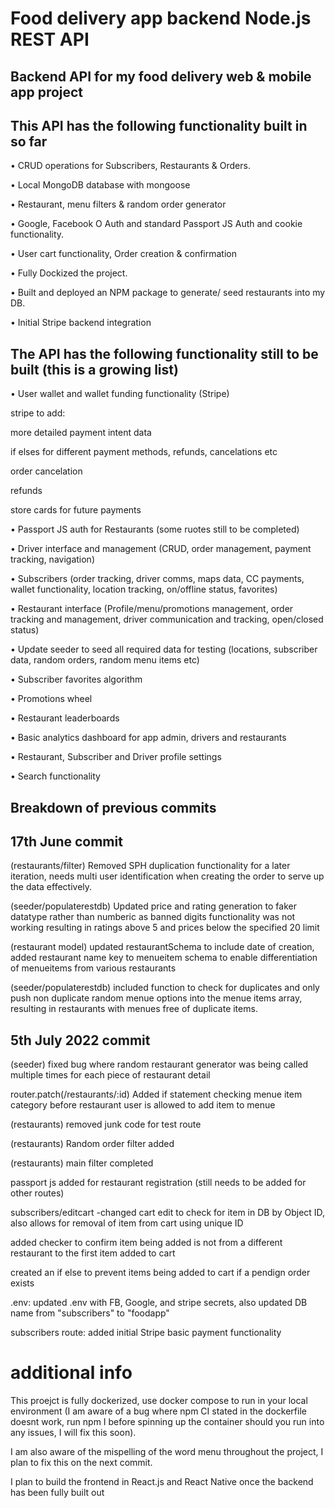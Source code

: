 # Food delivery app backend Node.js REST API 

## Backend API for my food delivery web & mobile app project

## This API has the following functionality built in so far 

•	CRUD operations for Subscribers, Restaurants & Orders.

•	Local MongoDB database with mongoose

•	Restaurant, menu filters & random order generator

•	Google, Facebook O Auth and standard Passport JS Auth and cookie functionality.

•	User cart functionality, Order creation & confirmation

•	Fully Dockized the project.

•	Built and deployed an NPM package to generate/ seed restaurants into my DB.

•	Initial Stripe backend integration 

## The API has the following functionality still to be built (this is a growing list)

•	User wallet and wallet funding functionality (Stripe)

stripe to add:

more detailed payment intent data

if elses for different payment methods, refunds, cancelations etc

order cancelation

refunds

store cards for future payments

•	Passport JS auth for Restaurants (some ruotes still to be completed)

•	Driver interface and management (CRUD, order management, payment tracking, navigation)

•	Subscribers (order tracking, driver comms, maps data, CC payments, wallet functionality, location tracking, on/offline status, favorites)

•	Restaurant interface (Profile/menu/promotions management, order tracking and management, driver communication and tracking, open/closed status)

•	Update seeder to seed all required data for testing (locations, subscriber data, random orders, random menu items etc)

•	Subscriber favorites algorithm 

•	Promotions wheel

•	Restaurant leaderboards

•	Basic analytics dashboard for app admin, drivers and restaurants

•	Restaurant, Subscriber and Driver profile settings

•	Search functionality

## Breakdown of previous commits

## 17th June commit

(restaurants/filter) Removed SPH duplication functionality for a later iteration, needs multi user identification when creating the order to serve up the data effectively. 

(seeder/populaterestdb) Updated price and rating generation to faker datatype rather than numberic as banned digits functionality was not working resulting in ratings above 5 and prices below the specified 20 limit

(restaurant model) updated restaurantSchema to include date of creation, added restaurant name key to menueitem schema to enable differentiation of menueitems from various restaurants

(seeder/populaterestdb) included function to check for duplicates and only push non duplicate random menue options into the menue items array, resulting in restaurants with menues free of duplicate items. 



## 5th July 2022 commit

(seeder) fixed bug where random restaurant generator was being called multiple times for each piece of restaurant detail

router.patch(/restaurants/:id) Added if statement checking menue item category before restaurant user is allowed to add item to menue

(restaurants) removed junk code for test route

(restaurants) Random order filter added

(restaurants) main filter completed

passport js added for restaurant registration (still needs to be added for other routes)

subscribers/editcart -changed cart edit to check for item in DB by Object ID,
also allows for removal of item from cart using unique ID  

added checker to confirm item being added is not from a different restaurant to the first item added to cart 

created an if else to prevent items being added to cart if a pendign order exists 

.env: updated .env with FB, Google, and stripe secrets, also updated DB name from "subscribers" to "foodapp" 

subscribers route: added initial Stripe basic payment functionality 



# additional info

This proejct is fully dockerized, use docker compose to run in your local environment (I am aware of a bug where npm CI stated in the dockerfile doesnt work, run npm I before spinning up the container should you run into any issues, I will fix this soon).

I am also aware of the mispelling of the word menu throughout the project, I plan to fix this on the next commit. 

I plan to build the frontend in React.js and React Native once the backend has been fully built out









